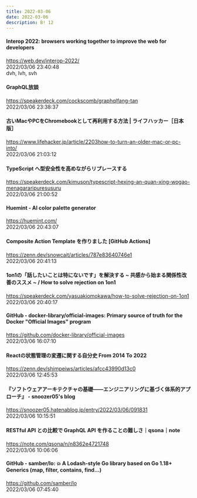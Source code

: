 ```yaml
---
title: 2022-03-06
date: 2022-03-06
description: B! 12
---
```


#### Interop 2022: browsers working together to improve the web for developers
https://web.dev/interop-2022/<br>
2022/03/06 23:40:48<br>
dvh, lvh, svh


#### GraphQL放談
https://speakerdeck.com/cockscomb/graphqlfang-tan<br>
2022/03/06 23:38:37<br>


#### 古いMacやPCをChromebookとして再利用する方法 | ライフハッカー［日本版］
https://www.lifehacker.jp/article/2203how-to-turn-an-older-mac-or-pc-into/<br>
2022/03/06 21:03:12<br>


#### TypeScript へ型安全性を高めながらリプレースする
https://speakerdeck.com/kimuson/typescript-hexing-an-quan-xing-wogao-menagararipuresusuru<br>
2022/03/06 21:00:52<br>


#### Huemint - AI color palette generator
https://huemint.com/<br>
2022/03/06 20:43:07<br>


#### Composite Action Template を作りました [GitHub Actions]
https://zenn.dev/snowcait/articles/787e83640746e1<br>
2022/03/06 20:41:13<br>


#### 1on1の「話したいことは特にないです」を解決する ~ 共感から始まる関係性改善のススメ ~ / How to solve rejection on 1on1
https://speakerdeck.com/yasuakiomokawa/how-to-solve-rejection-on-1on1<br>
2022/03/06 20:40:17<br>


#### GitHub - docker-library/official-images: Primary source of truth for the Docker "Official Images" program
https://github.com/docker-library/official-images<br>
2022/03/06 16:07:10<br>


#### Reactの状態管理の変遷に関する自分史 From 2014 To 2022
https://zenn.dev/shimpeiws/articles/afcc43990d13c0<br>
2022/03/06 12:45:53<br>


#### 『ソフトウェアアーキテクチャの基礎――エンジニアリングに基づく体系的アプローチ』 - snoozer05's blog
https://snoozer05.hatenablog.jp/entry/2022/03/06/091831<br>
2022/03/06 10:15:51<br>


#### RESTful API との比較で GraphQL API を作ることの難しさ｜qsona｜note
https://note.com/qsona/n/n8362e4721748<br>
2022/03/06 10:06:06<br>


#### GitHub - samber/lo: 💥 A Lodash-style Go library based on Go 1.18+ Generics (map, filter, contains, find...)
https://github.com/samber/lo<br>
2022/03/06 07:45:40<br>


